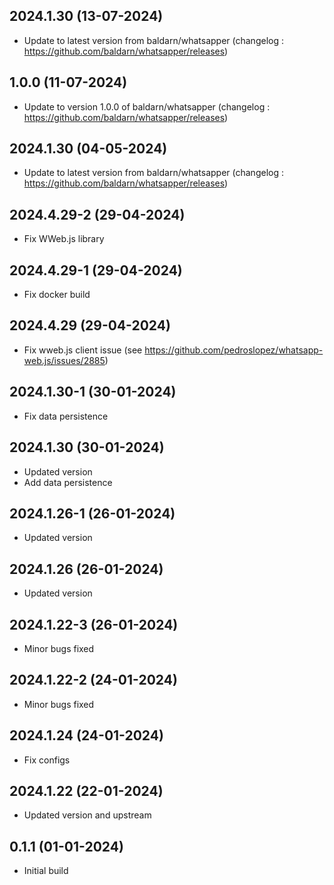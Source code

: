 
## 2024.1.30 (13-07-2024)
- Update to latest version from baldarn/whatsapper (changelog : https://github.com/baldarn/whatsapper/releases)
## 1.0.0 (11-07-2024)
- Update to version 1.0.0 of baldarn/whatsapper (changelog : https://github.com/baldarn/whatsapper/releases)

## 2024.1.30 (04-05-2024)
- Update to latest version from baldarn/whatsapper (changelog : https://github.com/baldarn/whatsapper/releases)

## 2024.4.29-2 (29-04-2024)

- Fix WWeb.js library

## 2024.4.29-1 (29-04-2024)

- Fix docker build

## 2024.4.29 (29-04-2024)

- Fix wweb.js client issue (see https://github.com/pedroslopez/whatsapp-web.js/issues/2885)

## 2024.1.30-1 (30-01-2024)

- Fix data persistence

## 2024.1.30 (30-01-2024)

- Updated version
- Add data persistence

## 2024.1.26-1 (26-01-2024)

- Updated version

## 2024.1.26 (26-01-2024)

- Updated version

## 2024.1.22-3 (26-01-2024)

- Minor bugs fixed

## 2024.1.22-2 (24-01-2024)

- Minor bugs fixed

## 2024.1.24 (24-01-2024)

- Fix configs

## 2024.1.22 (22-01-2024)

- Updated version and upstream

## 0.1.1 (01-01-2024)

- Initial build
